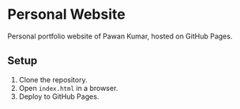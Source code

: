 # Personal Website
Personal portfolio website of Pawan Kumar, hosted on GitHub Pages.

## Setup
1. Clone the repository.
2. Open `index.html` in a browser.
3. Deploy to GitHub Pages.